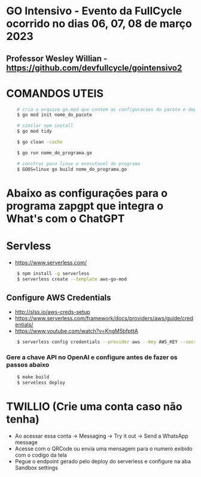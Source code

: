 # GO Intensivo - Evento da FullCycle ocorrido no dias 06, 07, 08 de março 2023
## Professor Wesley Willian - https://github.com/devfullcycle/gointensivo2

# COMANDOS UTEIS

```bash
    # cria o arquivo go.mod que contem as configuracoes do pacote e dependencias (similar ao npm init)
    $ go mod init nome_do_pacote

    # similar npm install
    $ go mod tidy 

    $ go clean -cache

    $ go run nome_do_programa.go

    # constroi para linux o executavel do programa
    $ GOOS=linux go build nome_do_programa.go
```
# Abaixo as configurações para o programa zapgpt que integra o What's com o ChatGPT

# Servless
- https://www.serverless.com/
```bash
    $ npm install -g serverless
    $ serverless create --template aws-go-mod
```
## Configure AWS Credentials 
- http://slss.io/aws-creds-setup
- https://www.serverless.com/framework/docs/providers/aws/guide/credentials/
- https://www.youtube.com/watch?v=KngM5bfpttA
```bash
    $ serverless config credentials --provider aws --key AWS_KEY --secret AWS_SECRET
```

### Gere a chave API no OpenAI e configure antes de fazer os passos abaixo
```bash
    $ make build
    $ serveless deploy
```

# TWILLIO (Crie uma conta caso não tenha)
- Ao acessar essa conta -> Messaging -> Try it out -> Send a WhatsApp message
-  Acesse com o QRCode ou envia uma mensagem para o numero exibido com o codigo da tela
-  Pegue o endpoint gerado pelo deploy do serverless e configure na aba Sandbox settings